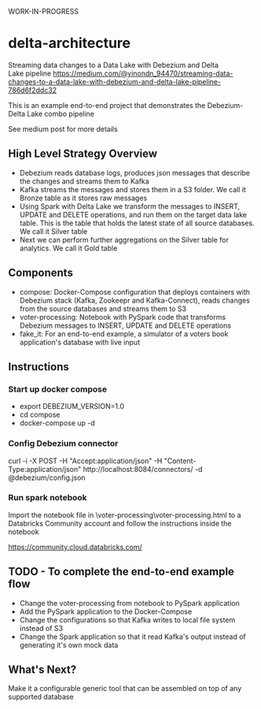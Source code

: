 WORK-IN-PROGRESS

# delta-architecture
Streaming data changes to a Data Lake with Debezium and Delta Lake pipeline
https://medium.com/@yinondn_94470/streaming-data-changes-to-a-data-lake-with-debezium-and-delta-lake-pipeline-786d6f2ddc32

This is an example end-to-end project that demonstrates the Debezium-Delta Lake combo pipeline

See medium post for more details

## High Level Strategy Overview
- Debezium reads database logs, produces json messages that describe the changes and streams them to Kafka
- Kafka streams the messages and stores them in a S3 folder. We call it Bronze table as it stores raw messages
- Using Spark with Delta Lake we transform the messages to INSERT, UPDATE and DELETE operations, and run them on the target data lake table. This is the table that holds the latest state of all source databases. We call it Silver table
- Next we can perform further aggregations on the Silver table for analytics. We call it Gold table

## Components
- compose: Docker-Compose configuration that deploys containers with Debezium stack (Kafka, Zookeepr and Kafka-Connect), reads changes from the source databases and streams them to S3
- voter-processing: Notebook with PySpark code that transforms Debezium messages to INSERT, UPDATE and DELETE operations
- fake_it: For an end-to-end example, a simulator of a voters book application's database with live input

## Instructions
### Start up docker compose
- export DEBEZIUM_VERSION=1.0
- cd compose
- docker-compose up -d
### Config Debezium connector
curl -i -X POST -H "Accept:application/json" -H  "Content-Type:application/json" http://localhost:8084/connectors/ -d @debezium/config.json
### Run spark notebook
Import the notebook file in \voter-processing\voter-processing.html to a Databricks Community account and follow the instructions inside the notebook


https://community.cloud.databricks.com/

## TODO - To complete the end-to-end example flow
- Change the voter-processing from notebook to PySpark application
- Add the PySpark application to the Docker-Compose
- Change the configurations so that Kafka writes to local file system instead of S3
- Change the Spark application so that it read Kafka's output instead of generating it's own mock data

## What's Next?
Make it a configurable generic tool that can be assembled on top of any supported database